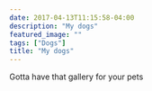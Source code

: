 ```yaml
---
date: 2017-04-13T11:15:58-04:00
description: "My dogs"
featured_image: ""
tags: ["Dogs"]
title: "My dogs"
---
```


Gotta have that gallery for your pets